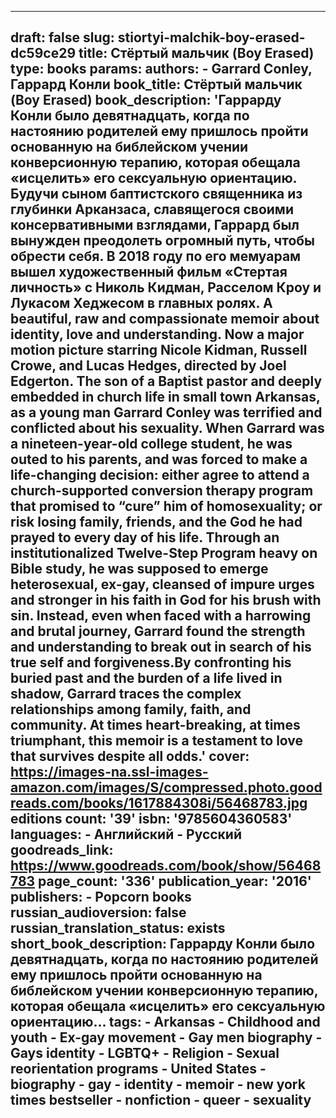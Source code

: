 ---

draft: false
slug: stiortyi-malchik-boy-erased-dc59ce29
title: Стёртый мальчик (Boy Erased)
type: books
params:
  authors:
    - Garrard Conley, Гаррард Конли
  book_title: Стёртый мальчик (Boy Erased)
  book_description: 'Гаррарду Конли было девятнадцать, когда по настоянию родителей ему пришлось пройти основанную на библейском учении конверсионную терапию, которая обещала «исцелить» его сексуальную ориентацию. Будучи сыном баптистского священника из глубинки Арканзаса, славящегося своими консервативными взглядами, Гаррард был вынужден преодолеть огромный путь, чтобы обрести себя. В 2018 году по его мемуарам вышел художественный фильм «Стертая личность» с Николь Кидман, Расселом Кроу и Лукасом Хеджесом в главных ролях. A beautiful, raw and compassionate memoir about identity, love and understanding. Now a major motion picture starring Nicole Kidman, Russell Crowe, and Lucas Hedges, directed by Joel Edgerton. The son of a Baptist pastor and deeply embedded in church life in small town Arkansas, as a young man Garrard Conley was terrified and conflicted about his sexuality. When Garrard was a nineteen-year-old college student, he was outed to his parents, and was forced to make a life-changing decision: either agree to attend a church-supported conversion therapy program that promised to “cure” him of homosexuality; or risk losing family, friends, and the God he had prayed to every day of his life. Through an institutionalized Twelve-Step Program heavy on Bible study, he was supposed to emerge heterosexual, ex-gay, cleansed of impure urges and stronger in his faith in God for his brush with sin. Instead, even when faced with a harrowing and brutal journey, Garrard found the strength and understanding to break out in search of his true self and forgiveness.By confronting his buried past and the burden of a life lived in shadow, Garrard traces the complex relationships among family, faith, and community. At times heart-breaking, at times triumphant, this memoir is a testament to love that survives despite all odds.'
  cover: https://images-na.ssl-images-amazon.com/images/S/compressed.photo.goodreads.com/books/1617884308i/56468783.jpg
  editions count: '39'
  isbn: '9785604360583'
  languages:
    - Английский
    - Русский
  goodreads_link: https://www.goodreads.com/book/show/56468783
  page_count: '336'
  publication_year: '2016'
  publishers:
    - Popcorn books
  russian_audioversion: false
  russian_translation_status: exists
  short_book_description: Гаррарду Конли было девятнадцать, когда по настоянию родителей ему пришлось пройти основанную на библейском учении конверсионную терапию, которая обещала «исцелить» его сексуальную ориентацию...
  tags:
    - Arkansas
    - Childhood and youth
    - Ex-gay movement
    - Gay men biography
    - Gays identity
    - LGBTQ+
    - Religion
    - Sexual reorientation programs
    - United States
    - biography
    - gay
    - identity
    - memoir
    - new york times bestseller
    - nonfiction
    - queer
    - sexuality
---
